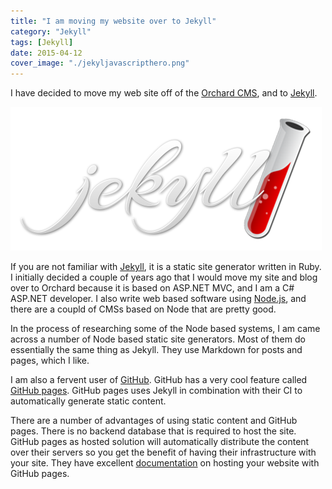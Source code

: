 ```yaml
---
title: "I am moving my website over to Jekyll"
category: "Jekyll"
tags: [Jekyll]
date: 2015-04-12
cover_image: "./jekyljavascripthero.png"
---
```



I have decided to move my web site off of the [Orchard CMS](http://orchardproject.net/), and to [Jekyll](http://jekyllrb.com).

![Image of Jekyll Logo](./jekyll-workers.png)

If you are not familiar with [Jekyll](http://jekyllrb.com), it is a static site generator written in Ruby. I initially decided a couple of years ago that I would move my site and blog over to Orchard because it is based on ASP.NET MVC, and I am a C# ASP.NET developer. I also write web based software using [Node.js](http://nodejs.org), and there are a coupld of CMSs based on Node that are pretty good. 

In the process of researching some of the Node based systems, I am came across a number of Node based static site generators. Most of them do essentially the same thing as Jekyll. They use Markdown for posts and pages, which I like.

I am also a fervent user of [GitHub](https://github.com). GitHub has a very cool feature called [GitHub pages](https://pages.github.com). GitHub pages uses Jekyll in combination with their CI to automatically generate static content.

There are a number of advantages of using static content and GitHub pages. There is no backend database that is required to host the site. GitHub pages as hosted solution will automatically distribute the content over their servers so you get the benefit of having their infrastructure with your site. They have excellent [documentation](https://help.github.com/categories/github-pages-basics/) on hosting your website with GitHub pages.

